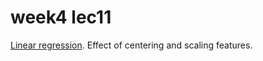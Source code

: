 # week4 lec11

[Linear regression](../notes/linear_regression.ipynb). Effect of centering and scaling features.

